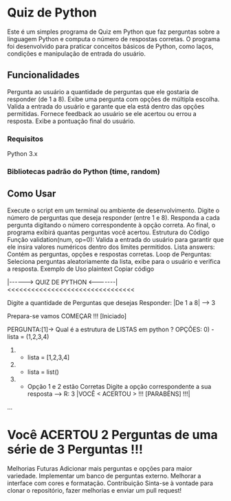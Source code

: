 # Quiz de Python
Este é um simples programa de Quiz em Python que faz perguntas sobre a linguagem Python e computa o número de respostas corretas. O programa foi desenvolvido para praticar conceitos básicos de Python, como laços, condições e manipulação de entrada do usuário.

## Funcionalidades
Pergunta ao usuário a quantidade de perguntas que ele gostaria de responder (de 1 a 8).
Exibe uma pergunta com opções de múltipla escolha.
Valida a entrada do usuário e garante que ela está dentro das opções permitidas.
Fornece feedback ao usuário se ele acertou ou errou a resposta.
Exibe a pontuação final do usuário.
### Requisitos
Python 3.x
### Bibliotecas padrão do Python (time, random)
## Como Usar
Execute o script em um terminal ou ambiente de desenvolvimento.
Digite o número de perguntas que deseja responder (entre 1 e 8).
Responda a cada pergunta digitando o número correspondente à opção correta.
Ao final, o programa exibirá quantas perguntas você acertou.
Estrutura do Código
Função validation(num, op=0): Valida a entrada do usuário para garantir que ele insira valores numéricos dentro dos limites permitidos.
Lista answers: Contém as perguntas, opções e respostas corretas.
Loop de Perguntas: Seleciona perguntas aleatoriamente da lista, exibe para o usuário e verifica a resposta.
Exemplo de Uso
plaintext
Copiar código
>>>>>>>>>>>>>>>>>>>>>>>>>>>>>>>>>>
|------> QUIZ DE PYTHON <-------|
<<<<<<<<<<<<<<<<<<<<<<<<<<<<<<<<

Digite a quantidade de Perguntas que desejas Responder: |De 1 a 8| --> 3

Prepara-se vamos COMEÇAR !!!
[Iniciado]

PERGUNTA:[1]-> Qual é a estrutura de LISTAS em python ?
OPÇÕES: 
0) - lista = (1,2,3,4)
1) - lista = [1,2,3,4]
2) - lista = list()
3) - Opção 1 e 2 estão Corretas
Digite a opção correspondente a sua resposta --> R: 3
|VOCÊ < ACERTOU > !!! [PARABÉNS] !!!|

...

Você ACERTOU 2 Perguntas de uma série de 3 Perguntas !!!
========================================================
Melhorias Futuras
Adicionar mais perguntas e opções para maior variedade.
Implementar um banco de perguntas externo.
Melhorar a interface com cores e formatação.
Contribuição
Sinta-se à vontade para clonar o repositório, fazer melhorias e enviar um pull request!